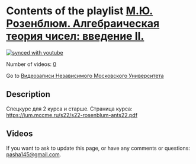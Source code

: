 # Contents of the playlist [М.Ю. Розенблюм. Алгебраическая теория чисел: введение II.](https://www.youtube.com/playlist?list=PLp9ABVh6_x4Ft5NpN105kXf0gj-KTkrZc)

[![synced with youtube](https://img.shields.io/github/last-commit/mathphysschool/mathphysschool.github.io/autoupdate1?label=synced%20with%20youtube)](https://github.com/mathphysschool/mathphysschool.github.io/commits/autoupdate1)

Number of videos: [0](#videos)

Go to [Видеозаписи Независимого Московского Университета](../README.md)

## Description

Спецкурс для 2 курса и старше.
Страница курса:
<https://ium.mccme.ru/s22/s22-rosenblum-ants22.pdf>

## Videos



 If you want to ask to update this page, or have any comments or questions: <pasha145@gmail.com>.